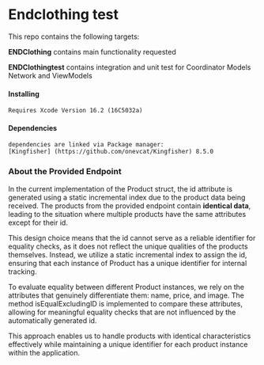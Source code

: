 #  Endclothing test

This repo contains the following targets: 

**ENDClothing** contains main functionality requested 

**ENDClothingtest** contains integration and unit test for Coordinator Models Network and ViewModels

#### Installing 
    Requires Xcode Version 16.2 (16C5032a)
    
#### Dependencies
    dependencies are linked via Package manager:
    [Kingfisher] (https://github.com/onevcat/Kingfisher) 8.5.0

### About the Provided Endpoint

In the current implementation of the Product struct, the id attribute is generated using a static incremental index due to the product data being received. The products from the provided endpoint contain **identical data**, leading to the situation where multiple products have the same attributes except for their id.

This design choice means that the id cannot serve as a reliable identifier for equality checks, as it does not reflect the unique qualities of the products themselves. Instead, we utilize a static incremental index to assign the id, ensuring that each instance of Product has a unique identifier for internal tracking.

To evaluate equality between different Product instances, we rely on the attributes that genuinely differentiate them: name, price, and image. The method isEqualExcludingID is implemented to compare these attributes, allowing for meaningful equality checks that are not influenced by the automatically generated id.

This approach enables us to handle products with identical characteristics effectively while maintaining a unique identifier for each product instance within the application.
